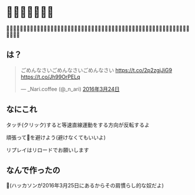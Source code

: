 # 💩💩💩💩💩💩💩

💩💩💩💩💩💩💩💩💩💩💩💩💩💩💩💩💩💩💩💩💩💩💩💩💩💩💩💩💩💩💩💩💩💩💩💩💩💩💩💩💩💩💩💩💩💩💩💩💩💩💩💩💩💩💩💩💩💩

## は？

<blockquote class="twitter-tweet" data-lang="ja"><p lang="ja" dir="ltr">ごめんなさいごめんなさいごめんなさい <a href="https://t.co/2p2zgjJiG9">https://t.co/2p2zgjJiG9</a> <a href="https://t.co/Jh99OrPELq">https://t.co/Jh99OrPELq</a></p>&mdash; _Nari.coffee (@_n_ari) <a href="https://twitter.com/_n_ari/status/713002029141008386">2016年3月24日</a></blockquote>
<script async src="//platform.twitter.com/widgets.js" charset="utf-8"></script>

## なにこれ

タッチ(クリック)すると等速直線運動をする方向が反転するよ

頑張って💩を避けよう(避けなくてもいいよ)

リプレイはリロードでお願いします

## なんで作ったの

💩(ハッカソンが2016年3月25日にあるからその肩慣らし的な奴だよ)

